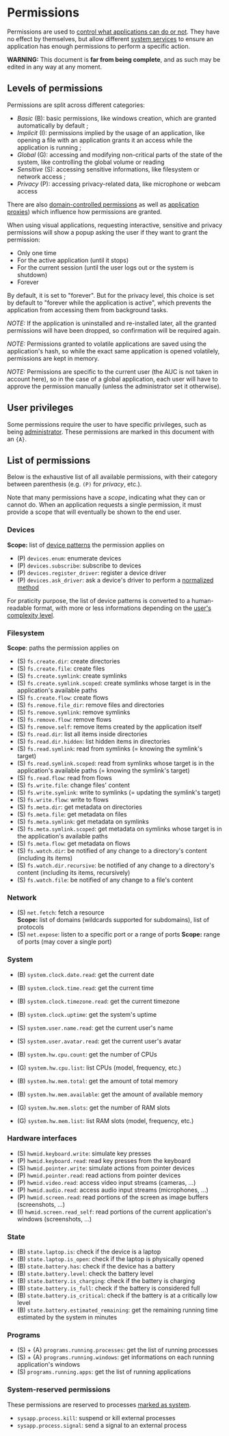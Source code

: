 # Permissions

Permissions are used to [control what applications can do or not](../features/permissions.md). They have no effect by themselves, but allow different [system services](services/README.md) to ensure an application has enough permissions to perform a specific action.

**WARNING:** This document is **far from being complete**, and as such may be edited in any way at any moment.

## Levels of permissions

Permissions are split across different categories:

- _Basic_ (B): basic permissions, like windows creation, which are granted automatically by default ;
- _Implicit_ (I): permissions implied by the usage of an application, like opening a file with an application grants it an access while the application is running ;
- _Global_ (G): accessing and modifying non-critical parts of the state of the system, like controlling the global volume or reading
- _Sensitive_ (S): accessing sensitive informations, like filesystem or network access ;
- _Privacy_ (P): accessing privacy-related data, like microphone or webcam access

There are also [domain-controlled permissions](../features/domains.md) as well as [application proxies](../technical/dev-mode.md#application-proxies)) which influence how permissions are granted.

When using visual applications, requesting interactive, sensitive and privacy permissions will show a popup asking the user if they want to grant the permission:

- Only one time
- For the active application (until it stops)
- For the current session (until the user logs out or the system is shutdown)
- Forever

By default, it is set to "forever". But for the privacy level, this choice is set by default to "forever while the application is active", which prevents the application from accessing them from background tasks.

_NOTE:_ If the application is uninstalled and re-installed later, all the granted permissions will have been dropped, so confirmation will be required again.

_NOTE:_ Permissions granted to volatile applications are saved using the application's hash, so while the exact same application is opened volatilely, permissions are kept in memory.

_NOTE:_ Permissions are specific to the current user (the AUC is not taken in account here), so in the case of a global application, each user will have to approve the permission manually (unless the administrator set it otherwise).

## User privileges

Some permissions require the user to have specific privileges, such as being [administrator](../concepts/users.md#users-type). These permissions are marked in this document with an `{A}`.

## List of permissions

Below is the exhaustive list of all available permissions, with their category between parenthesis (e.g. `(P)` for _privacy_, etc.).

Note that many permissions have a _scope_, indicating what they can or cannot do. When an application requests a single permission, it must provide a scope that will eventually be shown to the end user.

### Devices

**Scope:** list of [device patterns](services/hw.md#patterns) the permission applies on

- (P) `devices.enum`: enumerate devices
- (P) `devices.subscribe`: subscribe to devices
- (P) `devices.register_driver`: register a device driver
- (P) `devices.ask_driver`: ask a device's driver to perform a [normalized method](services/hw.md#normalized-methods)

For praticity purpose, the list of device patterns is converted to a human-readable format, with more or less informations depending on the [user's complexity level](../concepts/users.md#complexity-level).

### Filesystem

**Scope**: paths the permission applies on

- (S) `fs.create.dir`: create directories
- (S) `fs.create.file`: create files
- (S) `fs.create.symlink`: create symlinks
- (S) `fs.create.symlink.scoped`: create symlinks whose target is in the application's available paths
- (S) `fs.create.flow`: create flows
- (S) `fs.remove.file_dir`: remove files and directories
- (S) `fs.remove.symlink`: remove symlinks
- (S) `fs.remove.flow`: remove flows
- (S) `fs.remove.self`: remove items created by the application itself
- (S) `fs.read.dir`: list all items inside directories
- (S) `fs.read.dir.hidden`: list hidden items in directories
- (S) `fs.read.symlink`: read from symlinks (= knowing the symlink's target)
- (S) `fs.read.symlink.scoped`: read from symlinks whose target is in the application's available paths (= knowing the symlink's target)
- (S) `fs.read.flow`: read from flows
- (S) `fs.write.file`: change files' content
- (S) `fs.write.symlink`: write to symlinks (= updating the symlink's target)
- (S) `fs.write.flow`: write to flows
- (S) `fs.meta.dir`: get metadata on directories
- (S) `fs.meta.file`: get metadata on files
- (S) `fs.meta.symlink`: get metadata on symlinks
- (S) `fs.meta.symlink.scoped`: get metadata on symlinks whose target is in the application's available paths
- (S) `fs.meta.flow`: get metadata on flows
- (S) `fs.watch.dir`: be notified of any change to a directory's content (including its items)
- (S) `fs.watch.dir.recursive`: be notified of any change to a directory's content (including its items, recursively)
- (S) `fs.watch.file`: be notified of any change to a file's content

### Network

- (S) `net.fetch`: fetch a resource  
  **Scope:** list of domains (wildcards supported for subdomains), list of protocols
- (S) `net.expose`: listen to a specific port or a range of ports
  **Scope:** range of ports (may cover a single port)

### System

- (B) `system.clock.date.read`: get the current date
- (B) `system.clock.time.read`: get the current time
- (B) `system.clock.timezone.read`: get the current timezone
- (B) `system.clock.uptime`: get the system's uptime
- (S) `system.user.name.read`: get the current user's name
- (S) `system.user.avatar.read`: get the current user's avatar

- (B) `system.hw.cpu.count`: get the number of CPUs
- (G) `system.hw.cpu.list`: list CPUs (model, frequency, etc.)
- (B) `system.hw.mem.total`: get the amount of total memory
- (B) `system.hw.mem.available`: get the amount of available memory
- (G) `system.hw.mem.slots`: get the number of RAM slots
- (G) `system.hw.mem.list`: list RAM slots (model, frequency, etc.)

### Hardware interfaces

- (S) `hwmid.keyboard.write`: simulate key presses
- (P) `hwmid.keyboard.read`: read key presses from the keyboard
- (S) `hwmid.pointer.write`: simulate actions from pointer devices
- (P) `hwmid.pointer.read`: read actions from pointer devices
- (P) `hwmid.video.read`: access video input streams (cameras, ...)
- (P) `hwmid.audio.read`: access audio input streams (microphones, ...)
- (P) `hwmid.screen.read`: read portions of the screen as image buffers (screenshots, ...)
- (I) `hwmid.screen.read_self`: read portions of the current application's windows (screenshots, ...)

### State

- (B) `state.laptop.is`: check if the device is a laptop
- (B) `state.laptop.is_open`: check if the laptop is physically opened
- (B) `state.battery.has`: check if the device has a battery
- (B) `state.battery.level`: check the battery level
- (B) `state.battery.is_charging`: check if the battery is charging
- (B) `state.battery.is_full`: check if the battery is considered full
- (B) `state.battery.is_critical`: check if the battery is at a critically low level
- (B) `state.battery.estimated_remaining`: get the remaining running time estimated by the system in minutes

### Programs

- (S) + {A} `programs.running.processes`: get the list of running processes
- (S) + {A} `programs.running.windows`: get informations on each running application's windows
- (S) `programs.running.apps`: get the list of running applications

### System-reserved permissions

These permissions are reserved to processes [marked as system](kernel/processes.md#process-attributes).

- `sysapp.process.kill`: suspend or kill external processes
- `sysapp.process.signal`: send a signal to an external process
